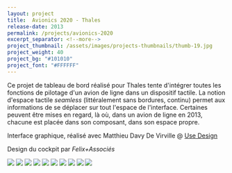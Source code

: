 ```yaml
---
layout: project
title:  Avionics 2020 - Thales
release-date: 2013
permalink: /projects/avionics-2020
excerpt_separator: <!--more-->
project_thumbnail: /assets/images/projects-thumbnails/thumb-19.jpg
project_weight: 40
project_bg: "#101010"
project_font: "#FFFFFF"
---
```

Ce projet de tableau de bord réalisé pour Thales tente d'intégrer toutes les fonctions de pilotage d'un avion de ligne dans un dispositif tactile<!--more-->. La notion d'espace tactile _seamless_ (littéralement sans bordures, continu) permet aux informations de se déplacer sur tout l'espace de l'interface. Certaines peuvent être mises en regard, là où, dans un avion de ligne en 2013, chacune est placée dans son composant, dans son espace propre.

Interface graphique, réalisé avec Matthieu Davy De Virville @ [Use Design](http://www.use-design.com)

Design du cockpit par _Felix+Associés_

![](/assets/images/projects/avionics2020/proteus-1.jpg)
![](/assets/images/projects/avionics2020/proteus-2.jpg)
![](/assets/images/projects/avionics2020/proteus-3.jpg)
![](/assets/images/projects/avionics2020/proteus-4.jpg)
![](/assets/images/projects/avionics2020/proteus-5.jpg)
![](/assets/images/projects/avionics2020/proteus-6.jpg)
![](/assets/images/projects/avionics2020/proteus-7.jpg)
![](/assets/images/projects/avionics2020/proteus-8.jpg)
![](/assets/images/projects/avionics2020/proteus-9.jpg)
![](/assets/images/projects/avionics2020/proteus-10.jpg)
